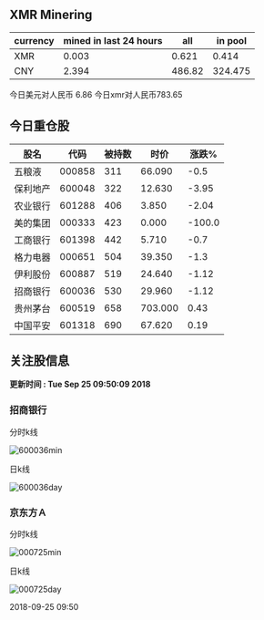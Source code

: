 ## XMR Minering

|currency|mined in last 24 hours|all|in pool|
|---|---|---|---|
|XMR|0.003|0.621|0.414|
|CNY|2.394|486.82|324.475|

今日美元对人民币 6.86	今日xmr对人民币783.65


## 今日重仓股 

|股名|代码|被持数|时价|涨跌%|
|---|---|---|---|---|
|五粮液|000858|311|66.090|-0.5|
|保利地产|600048|322|12.630|-3.95|
|农业银行|601288|406|3.850|-2.04|
|美的集团|000333|423|0.000|-100.0|
|工商银行|601398|442|5.710|-0.7|
|格力电器|000651|504|39.350|-1.3|
|伊利股份|600887|519|24.640|-1.12|
|招商银行|600036|530|29.960|-1.12|
|贵州茅台|600519|658|703.000|0.43|
|中国平安|601318|690|67.620|0.19|

## 关注股信息
**更新时间 : Tue Sep 25 09:50:09 2018**
### 招商银行 
分时k线

![600036min](http://image.sinajs.cn/newchart/min/n/sh600036.gif)

日k线

![600036day](http://image.sinajs.cn/newchart/daily/n/sh600036.gif)

### 京东方Ａ 
分时k线

![000725min](http://image.sinajs.cn/newchart/min/n/sz000725.gif)

日k线

![000725day](http://image.sinajs.cn/newchart/daily/n/sz000725.gif)

2018-09-25 09:50